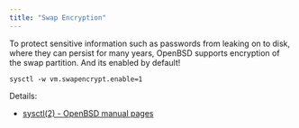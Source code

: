 ```yaml
---
title: "Swap Encryption"
---
```


To protect sensitive information such as passwords from leaking on to disk,
where they can persist for many years, OpenBSD supports encryption of the
swap partition. And its enabled by default!

```
sysctl -w vm.swapencrypt.enable=1
```

Details:

* [sysctl(2) - OpenBSD manual pages](https://man.openbsd.org/sysctl.2#VM_SWAPENCRYPT_2)
